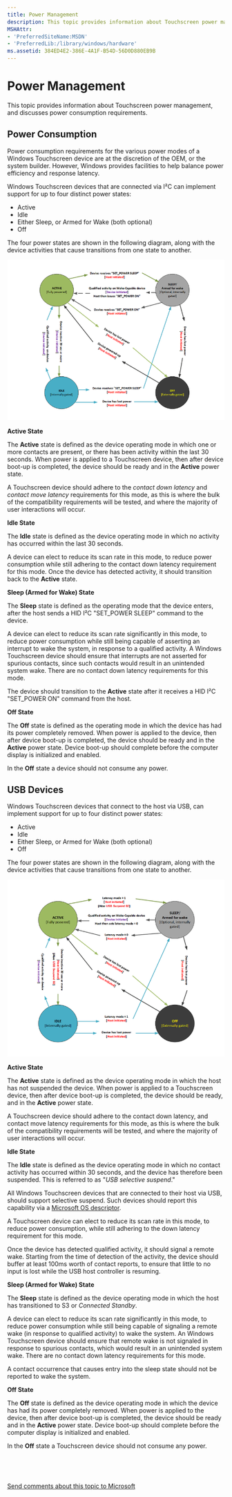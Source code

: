 ```yaml
---
title: Power Management
description: This topic provides information about Touchscreen power management, and discusses power consumption requirements.
MSHAttr:
- 'PreferredSiteName:MSDN'
- 'PreferredLib:/library/windows/hardware'
ms.assetid: 384ED4E2-386E-4A1F-B54D-56D0D880EB9B
---
```


#  Power Management


This topic provides information about Touchscreen power management, and discusses power consumption requirements.

## Power Consumption


Power consumption requirements for the various power modes of a Windows Touchscreen device are at the discretion of the OEM, or the system builder. However, Windows provides facilities to help balance power efficiency and response latency.

Windows Touchscreen devices that are connected via I²C can implement support for up to four distinct power states:

-   Active
-   Idle
-   Either Sleep, or Armed for Wake (both optional)
-   Off

The four power states are shown in the following diagram, along with the device activities that cause transitions from one state to another.

![diagram of the four power states for a windows touchscreen device connected via i2c. diagram also shows the device activities that cause transitions between states.](images/pen-i2c-pwrstates.png)

**Active State**

The **Active** state is defined as the device operating mode in which one or more contacts are present, or there has been activity within the last 30 seconds. When power is applied to a Touchscreen device, then after device boot-up is completed, the device should be ready and in the **Active** power state.

A Touchscreen device should adhere to the *contact down latency* and *contact move latency* requirements for this mode, as this is where the bulk of the compatibility requirements will be tested, and where the majority of user interactions will occur.

**Idle State**

The **Idle** state is defined as the device operating mode in which no activity has occurred within the last 30 seconds.

A device can elect to reduce its scan rate in this mode, to reduce power consumption while still adhering to the contact down latency requirement for this mode. Once the device has detected activity, it should transition back to the **Active** state.

**Sleep (Armed for Wake) State**

The **Sleep** state is defined as the operating mode that the device enters, after the host sends a HID I²C "SET\_POWER SLEEP" command to the device.

A device can elect to reduce its scan rate significantly in this mode, to reduce power consumption while still being capable of asserting an interrupt to wake the system, in response to a qualified activity. A Windows Touchscreen device should ensure that interrupts are not asserted for spurious contacts, since such contacts would result in an unintended system wake. There are no contact down latency requirements for this mode.

The device should transition to the **Active** state after it receives a HID I²C "SET\_POWER ON" command from the host.

**Off State**

The **Off** state is defined as the operating mode in which the device has had its power completely removed. When power is applied to the device, then after device boot-up is completed, the device should be ready and in the **Active** power state. Device boot-up should complete before the computer display is initialized and enabled.

In the **Off** state a device should not consume any power.

## USB Devices


Windows Touchscreen devices that connect to the host via USB, can implement support for up to four distinct power states:

-   Active
-   Idle
-   Either Sleep, or Armed for Wake (both optional)
-   Off

The four power states are shown in the following diagram, along with the device activities that cause transitions from one state to another.

![diagram of the four power states for a windows touchscreen device connected via usb. diagram also shows the device activities that cause transitions between states.](images/pen-usb-pwrstates.png)

**Active State**

The **Active** state is defined as the device operating mode in which the host has not suspended the device. When power is applied to a Touchscreen device, then after device boot-up is completed, the device should be ready, and in the **Active** power state.

A Touchscreen device should adhere to the contact down latency, and contact move latency requirements for this mode, as this is where the bulk of the compatibility requirements will be tested, and where the majority of user interactions will occur.

**Idle State**

The **Idle** state is defined as the device operating mode in which no contact activity has occurred within 30 seconds, and the device has therefore been suspended. This is referred to as "*USB selective suspend*."

All Windows Touchscreen devices that are connected to their host via USB, should support selective suspend. Such devices should report this capability via a [Microsoft OS descriptor](https://msdn.microsoft.com/library/windows/hardware/gg463179).

A Touchscreen device can elect to reduce its scan rate in this mode, to reduce power consumption, while still adhering to the down latency requirement for this mode.

Once the device has detected qualified activity, it should signal a remote wake. Starting from the time of detection of the activity, the device should buffer at least 100ms worth of contact reports, to ensure that little to no input is lost while the USB host controller is resuming.

**Sleep (Armed for Wake) State**

The **Sleep** state is defined as the device operating mode in which the host has transitioned to S3 or *Connected Standby*.

A device can elect to reduce its scan rate significantly in this mode, to reduce power consumption while still being capable of signaling a remote wake (in response to qualified activity) to wake the system. An Windows Touchscreen device should ensure that remote wake is not signaled in response to spurious contacts, which would result in an unintended system wake. There are no contact down latency requirements for this mode.

A contact occurrence that causes entry into the sleep state should not be reported to wake the system.

**Off State**

The **Off** state is defined as the device operating mode in which the device has had its power completely removed. When power is applied to the device, then after device boot-up is completed, the device should be ready and in the **Active** power state. Device boot-up should complete before the computer display is initialized and enabled.

In the **Off** state a Touchscreen device should not consume any power.

 

 

[Send comments about this topic to Microsoft](mailto:wsddocfb@microsoft.com?subject=Documentation%20feedback%20%5Bp_WEG_Hardware\p_weg_hardware%5D:%20%20Power%20Management%20%20RELEASE:%20%285/9/2016%29&body=%0A%0APRIVACY%20STATEMENT%0A%0AWe%20use%20your%20feedback%20to%20improve%20the%20documentation.%20We%20don't%20use%20your%20email%20address%20for%20any%20other%20purpose,%20and%20we'll%20remove%20your%20email%20address%20from%20our%20system%20after%20the%20issue%20that%20you're%20reporting%20is%20fixed.%20While%20we're%20working%20to%20fix%20this%20issue,%20we%20might%20send%20you%20an%20email%20message%20to%20ask%20for%20more%20info.%20Later,%20we%20might%20also%20send%20you%20an%20email%20message%20to%20let%20you%20know%20that%20we've%20addressed%20your%20feedback.%0A%0AFor%20more%20info%20about%20Microsoft's%20privacy%20policy,%20see%20http://privacy.microsoft.com/default.aspx. "Send comments about this topic to Microsoft")




